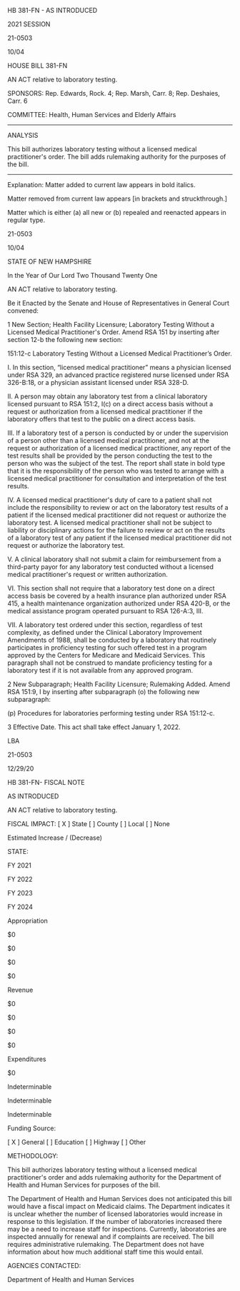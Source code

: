  HB 381-FN - AS INTRODUCED

 

 

2021 SESSION

 21-0503

 10/04

 

HOUSE BILL 381-FN

 

AN ACT relative to laboratory testing.

 

SPONSORS: Rep. Edwards, Rock. 4; Rep. Marsh, Carr. 8; Rep. Deshaies, Carr. 6

 

COMMITTEE: Health, Human Services and Elderly Affairs

 

-----------------------------------------------------------------

 

ANALYSIS

 

 This bill authorizes laboratory testing without a licensed medical practitioner's order. The bill adds rulemaking authority for the purposes of the bill.

 

- - - - - - - - - - - - - - - - - - - - - - - - - - - - - - - - - - - - - - - - - - - - - - - - - - - - - - - - - - - - - - - - - - - - - - - - - - - 

 

Explanation: Matter added to current law appears in bold italics.

 Matter removed from current law appears [in brackets and struckthrough.]

 Matter which is either (a) all new or (b) repealed and reenacted appears in regular type.

 21-0503

 10/04

 

STATE OF NEW HAMPSHIRE

 

In the Year of Our Lord Two Thousand Twenty One

 

AN ACT relative to laboratory testing.

 

Be it Enacted by the Senate and House of Representatives in General Court convened:

 

 1 New Section; Health Facility Licensure; Laboratory Testing Without a Licensed Medical Practitioner's Order. Amend RSA 151 by inserting after section 12-b the following new section:

 151:12-c Laboratory Testing Without a Licensed Medical Practitioner’s Order.

 I. In this section, “licensed medical practitioner” means a physician licensed under RSA 329, an advanced practice registered nurse licensed under RSA 326-B:18, or a physician assistant licensed under RSA 328-D.

 II. A person may obtain any laboratory test from a clinical laboratory licensed pursuant to RSA 151:2, I(c) on a direct access basis without a request or authorization from a licensed medical practitioner if the laboratory offers that test to the public on a direct access basis.

 III. If a laboratory test of a person is conducted by or under the supervision of a person other than a licensed medical practitioner, and not at the request or authorization of a licensed medical practitioner, any report of the test results shall be provided by the person conducting the test to the person who was the subject of the test. The report shall state in bold type that it is the responsibility of the person who was tested to arrange with a licensed medical practitioner for consultation and interpretation of the test results.

 IV. A licensed medical practitioner's duty of care to a patient shall not include the responsibility to review or act on the laboratory test results of a patient if the licensed medical practitioner did not request or authorize the laboratory test. A licensed medical practitioner shall not be subject to liability or disciplinary actions for the failure to review or act on the results of a laboratory test of any patient if the licensed medical practitioner did not request or authorize the laboratory test.

 V. A clinical laboratory shall not submit a claim for reimbursement from a third-party payor for any laboratory test conducted without a licensed medical practitioner's request or written authorization.

 VI. This section shall not require that a laboratory test done on a direct access basis be covered by a health insurance plan authorized under RSA 415, a health maintenance organization authorized under RSA 420-B, or the medical assistance program operated pursuant to RSA 126-A:3, III.

 VII. A laboratory test ordered under this section, regardless of test complexity, as defined under the Clinical Laboratory Improvement Amendments of 1988, shall be conducted by a laboratory that routinely participates in proficiency testing for such offered test in a program approved by the Centers for Medicare and Medicaid Services. This paragraph shall not be construed to mandate proficiency testing for a laboratory test if it is not available from any approved program.

 2 New Subparagraph; Health Facility Licensure; Rulemaking Added. Amend RSA 151:9, I by inserting after subparagraph (o) the following new subparagraph:

 (p) Procedures for laboratories performing testing under RSA 151:12-c.

 3 Effective Date. This act shall take effect January 1, 2022.

 

LBA

 21-0503

 12/29/20

 

HB 381-FN- FISCAL NOTE

AS INTRODUCED

 

AN ACT relative to laboratory testing.

 

FISCAL IMPACT: [ X ] State [ ] County [ ] Local [ ] None

   

 

   

Estimated Increase / (Decrease)

  STATE:

FY 2021

FY 2022

FY 2023

FY 2024

   Appropriation

$0

$0

$0

$0

   Revenue

$0

$0

$0

$0

   Expenditures

$0

Indeterminable

Indeterminable

Indeterminable

  Funding Source:

 [ X ] General [ ] Education [ ] Highway [ ] Other 

   

 

 

 

 

  METHODOLOGY:

This bill authorizes laboratory testing without a licensed medical practitioner's order and adds rulemaking authority for the Department of Health and Human Services for purposes of the bill.

 

The Department of Health and Human Services does not anticipated this bill would have a fiscal impact on Medicaid claims. The Department indicates it is unclear whether the number of licensed laboratories would increase in response to this legislation. If the number of laboratories increased there may be a need to increase staff for inspections. Currently, laboratories are inspected annually for renewal and if complaints are received. The bill requires administrative rulemaking. The Department does not have information about how much additional staff time this would entail. 

 

AGENCIES CONTACTED:

Department of Health and Human Services

 


